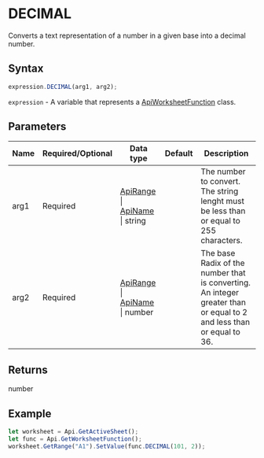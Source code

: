 # DECIMAL

Converts a text representation of a number in a given base into a decimal number.

## Syntax

```javascript
expression.DECIMAL(arg1, arg2);
```

`expression` - A variable that represents a [ApiWorksheetFunction](../ApiWorksheetFunction.md) class.

## Parameters

| **Name** | **Required/Optional** | **Data type** | **Default** | **Description** |
| ------------- | ------------- | ------------- | ------------- | ------------- |
| arg1 | Required | [ApiRange](../../ApiRange/ApiRange.md) \| [ApiName](../../ApiName/ApiName.md) \| string |  | The number to convert. The string lenght must be less than or equal to 255 characters. |
| arg2 | Required | [ApiRange](../../ApiRange/ApiRange.md) \| [ApiName](../../ApiName/ApiName.md) \| number |  | The base Radix of the number that is converting. An integer greater than or equal to 2 and less than or equal to 36. |

## Returns

number

## Example



```javascript editor-xlsx
let worksheet = Api.GetActiveSheet();
let func = Api.GetWorksheetFunction();
worksheet.GetRange("A1").SetValue(func.DECIMAL(101, 2));
```
